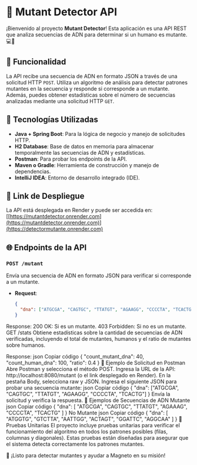 # 🧬 Mutant Detector API

¡Bienvenido al proyecto **Mutant Detector**! Esta aplicación es una API REST que analiza secuencias de ADN para determinar si un humano es mutante. 💻🔬

## 📜 Funcionalidad

La API recibe una secuencia de ADN en formato JSON a través de una solicitud HTTP `POST`. Utiliza un algoritmo de análisis para detectar patrones mutantes en la secuencia y responde si corresponde a un mutante. Además, puedes obtener estadísticas sobre el número de secuencias analizadas mediante una solicitud HTTP `GET`.

## 🚀 Tecnologías Utilizadas

- **Java + Spring Boot**: Para la lógica de negocio y manejo de solicitudes HTTP.
- **H2 Database**: Base de datos en memoria para almacenar temporalmente las secuencias de ADN y estadísticas.
- **Postman**: Para probar los endpoints de la API.
- **Maven o Gradle**: Herramienta de construcción y manejo de dependencias.
- **IntelliJ IDEA**: Entorno de desarrollo integrado (IDE).

## 🔗 Link de Despliegue

La API está desplegada en Render y puede ser accedida en:
[[https://mutantdetector.onrender.com](https://mutantdetector.onrender.com)](https://detectormutante.onrender.com)

## 🌐 Endpoints de la API

### `POST /mutant`
Envía una secuencia de ADN en formato JSON para verificar si corresponde a un mutante.

- **Request**:
  ```json
  {
    "dna": ["ATGCGA", "CAGTGC", "TTATGT", "AGAAGG", "CCCCTA", "TCACTG"]
  }
Response:
200 OK: Si es un mutante.
403 Forbidden: Si no es un mutante.
GET /stats
Obtiene estadísticas sobre la cantidad de secuencias de ADN verificadas, incluyendo el total de mutantes, humanos y el ratio de mutantes sobre humanos.

Response:
json
Copiar código
{
  "count_mutant_dna": 40,
  "count_human_dna": 100,
  "ratio": 0.4
}
🧪 Ejemplo de Solicitud en Postman
Abre Postman y selecciona el método POST.
Ingresa la URL de la API: http://localhost:8080/mutant (o el link desplegado en Render).
En la pestaña Body, selecciona raw y JSON.
Ingresa el siguiente JSON para probar una secuencia mutante:
json
Copiar código
{
  "dna": ["ATGCGA", "CAGTGC", "TTATGT", "AGAAGG", "CCCCTA", "TCACTG"]
}
Envía la solicitud y verifica la respuesta.
🧬 Ejemplos de Secuencias de ADN
Mutante
json
Copiar código
{
    "dna": [
      "ATGCGA",
      "CAGTGC",
      "TTATGT",
      "AGAAAG",
      "CCCCTA",
      "TCACTG"
    ]
}
No Mutante
json
Copiar código
{
    "dna": [
      "ATGGTG",
      "GTCTTA",
      "AATTGG",
      "ACTAGT",
      "GGATTC", 
      "AGGCAA"
    ]
}
🧩 Pruebas Unitarias
El proyecto incluye pruebas unitarias para verificar el funcionamiento del algoritmo en todos los patrones posibles (filas, columnas y diagonales). Estas pruebas están diseñadas para asegurar que el sistema detecta correctamente los patrones mutantes.

🎉 ¡Listo para detectar mutantes y ayudar a Magneto en su misión!
